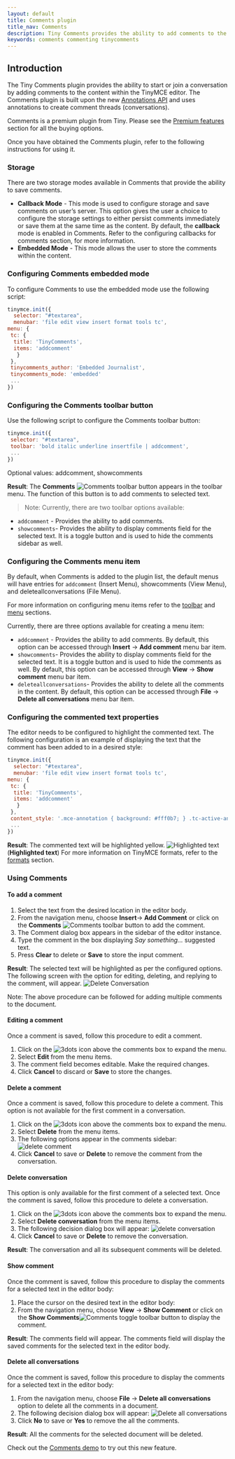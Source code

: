 ```yaml
---
layout: default
title: Comments plugin
title_nav: Comments
description: Tiny Comments provides the ability to add comments to the content and collaborate with other users for content editing.
keywords: comments commenting tinycomments
---
```


## Introduction

The Tiny Comments plugin provides the ability to start or join a conversation by adding comments to the content within the TinyMCE editor. The Comments plugin is built upon the new [Annotations API]({{site.baseurl}}/advanced/annotations/) and uses annotations to create comment threads (conversations).

Comments is a premium plugin from Tiny. Please see the [Premium features]({{site.baseurl}}/enterprise/tiny-comments/) section for all the buying options.

Once you have obtained the Comments plugin, refer to the following instructions for using it.

### Storage

There are two storage modes available in Comments that provide the ability to save comments.
* **Callback Mode** - This mode is used to configure storage and save comments on user’s server. This option gives the user a choice to configure the storage settings to either persist comments immediately or save them at the same time as the content. By default, the **callback** mode is enabled in Comments. Refer to the configuring callbacks for comments section, for more information.
* **Embedded Mode** - This mode allows the user to store the comments within the content.

### Configuring Comments embedded mode

To configure Comments to use the embedded mode use the following script:

```js
tinymce.init({
  selector: "#textarea",
  menubar: 'file edit view insert format tools tc',
menu: {
 tc: {
  title: 'TinyComments',
  items: 'addcomment'
   }
 },
 tinycomments_author: 'Embedded Journalist',
 tinycomments_mode: 'embedded'
 ...
})
```

### Configuring the Comments toolbar button

Use the following script to configure the Comments toolbar button:

```js
tinymce.init({
 selector: "#textarea",
 toolbar: 'bold italic underline insertfile | addcomment',
 ...
})
```

Optional values: addcomment, showcomments

**Result**: The **Comments**  ![**Comments**]({{site.baseurl}}/images/comment-disabled.png) toolbar button appears in the toolbar menu. The function of this button is to add comments to selected text.

> Note: Currently, there are two toolbar options available:
* `addcomment` - Provides the ability to add comments.
* `showcomments`- Provides the ability to display comments field for the selected text. It is a toggle button and is used to hide the comments sidebar as well.


### Configuring the Comments menu item

By default, when Comments is added to the plugin list, the default menus will have entries for `addcomment` (Insert Menu), showcomments (View Menu), and deleteallconversations (File Menu).

For more information on configuring menu items refer to the [toolbar]({{site.baseurl}}/configure/editor-appearance/#toolbar) and [menu]({{site.baseurl}}/configure/editor-appearance/#menu) sections.

Currently, there are three options available for creating a menu item:
* `addcomment` - Provides the ability to add comments. By default, this option can be accessed through **Insert** -> **Add comment** menu bar item.
* `showcomments`- Provides the ability to display comments field for the selected text. It is a toggle button and is used to hide the comments as well. By default, this option can be accessed through **View** -> **Show comment** menu bar item.
* `deleteallconversations`- Provides the ability to delete all the comments in the content. By default, this option can be accessed through **File** -> **Delete all conversations** menu bar item.

### Configuring the commented text properties

The editor needs to be configured to highlight the commented text. The following configuration is an example of displaying the text that the comment has been added to in a desired style:

```js
tinymce.init({
  selector: "#textarea",
  menubar: 'file edit view insert format tools tc',
menu: {
 tc: {
  title: 'TinyComments',
  items: 'addcomment'
   }
 },
 content_style: '.mce-annotation { background: #fff0b7; } .tc-active-annotation {background: #ffe168; color: black; }',
 ...
})
```

**Result**: The commented text will be highlighted yellow.
![**Highlighted text**]({{site.baseurl}}/images/highlight.png)(**Highlighted text**)
For more information on TinyMCE formats, refer to the [formats]({{site.baseurl}}/configure/content-formatting/#formats) section.


### Using Comments

#### To add a comment

1. Select the text from the desired location in the editor body.
1. From the navigation menu, choose **Insert**-> **Add Comment** or click on the **Comments** ![**Comments**]({{site.baseurl}}/images/comment-disabled.png) toolbar button to add the comment.
1. The Comment dialog box appears in the sidebar of the editor instance.
1. Type the comment in the box displaying _Say something…_ suggested text.
1. Press **Clear** to delete or **Save** to store the input comment.

**Result**: The selected text will be highlighted as per the configured options. The following screen with the option for editing, deleting, and replying to the comment, will appear.
![**Delete Conversation**]({{site.baseurl}}/images/deleteconversation.png)

Note: The above procedure can be followed for adding multiple comments to the document.

#### Editing a comment
Once a comment is saved, follow this procedure to edit a comment.

1. Click on the ![**3dots**]({{site.baseurl}}/images/3dots.png) icon above the comments box to expand the menu.
1. Select **Edit** from the menu items.
1. The comment field becomes editable. Make the required changes.
1. Click **Cancel** to discard or **Save** to store the changes.

#### Delete a comment
Once a comment is saved, follow this procedure to delete a comment. This option is not available for the first comment in a conversation.

1. Click on the ![**3dots**]({{site.baseurl}}/images/3dots.png) icon above the comments box to expand the menu.
1. Select **Delete** from the menu items.
1. The following options appear in the comments sidebar:
![**delete comment**]({{site.baseurl}}/images/delete.png)
1. Click **Cancel** to save or **Delete** to remove the comment from the conversation.


#### Delete conversation
This option is only available for the first comment of a selected text. Once the comment is saved, follow this procedure to delete a conversation.

1. Click on the ![**3dots**]({{site.baseurl}}/images/3dots.png) icon above the comments box to expand the menu.
1. Select **Delete conversation** from the menu items.
1. The following decision dialog box will appear:
![**delete conversation**]({{site.baseurl}}/images/decision.png)
1. Click **Cancel** to save or **Delete** to remove the conversation.

**Result**: The conversation and all its subsequent comments will be deleted.

#### Show comment
Once the comment is saved, follow this procedure to display the comments for a selected text in the editor body:

1. Place the cursor on the desired text in the editor body:
1. From the navigation menu, choose **View** -> **Show Comment** or click on the **Show Comments**![**Comments**]({{site.baseurl}}/images/comment-disabled.png) toggle toolbar button to display the comment.

**Result**: The comments field will appear. The comments field will display the saved comments for the selected text in the editor body.

#### Delete all conversations
Once the comment is saved, follow this procedure to display the comments for a selected text in the editor body:

1. From the navigation menu, choose **File** -> **Delete all conversations** option to delete all the comments in a document.
1. The following decision dialog box will appear:
![**Delete all conversations**]({{site.baseurl}}/images/decision2.png)
1. Click **No** to save or **Yes** to remove the all the comments.

**Result**: All the comments for the selected document will be deleted.

Check out the [Comments demo]({{site.baseurl}}/demo/comments/) to try out this new feature.
